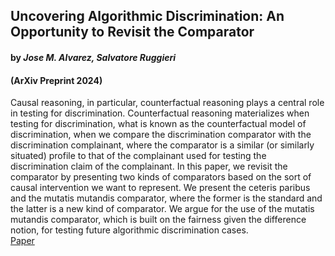 ## Uncovering Algorithmic Discrimination: An Opportunity to Revisit the Comparator
#### by _Jose M. Alvarez, Salvatore Ruggieri_ 
#### (ArXiv Preprint 2024)
Causal reasoning, in particular, counterfactual reasoning plays a central role in testing for discrimination. Counterfactual reasoning materializes when testing for discrimination, what is known as the counterfactual model of discrimination, when we compare the discrimination comparator with the discrimination complainant, where the comparator is a similar (or similarly situated) profile to that of the complainant used for testing the discrimination claim of the complainant. In this paper, we revisit the comparator by presenting two kinds of comparators based on the sort of causal intervention we want to represent. We present the ceteris paribus and the mutatis mutandis comparator, where the former is the standard and the latter is a new kind of comparator. We argue for the use of the mutatis mutandis comparator, which is built on the fairness given the difference notion, for testing future algorithmic discrimination cases.
\
[Paper](https://github.com/nobias-project/Publications/blob/main/alvarez2024uncovering.pdf)
